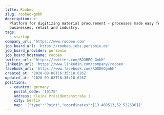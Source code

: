 ```yaml
---
title: Roobeo
slug: roobeo-gmbh
description: >-
  Platform for digitizing material procurement - processes made easy for craft
  businesses, retail and industry.
tags:
  - startup
company_url: 'https://www.roobeo.com'
job_board_url: 'https://roobeo.jobs.personio.de'
job_board_provider: personio
job_board_hostname: roobeo
twitter_url: 'https://twitter.com/ROOBEO_GmbH'
linkedin_url: 'https://www.linkedin.com/company/roobeo'
facebook_url: 'https://www.facebook.com/ROOBEOgmbh'
created_at: '2020-09-08T16:35:18.626Z'
updated_at: '2020-09-08T16:35:18.626Z'
positions:
  - country: germany
    postal_code: '10178'
    address: Kleine Präsidentenstraße 1
    city: berlin
    map: '{"type":"Point","coordinates":[13.400513,52.522636]}'
---
```

